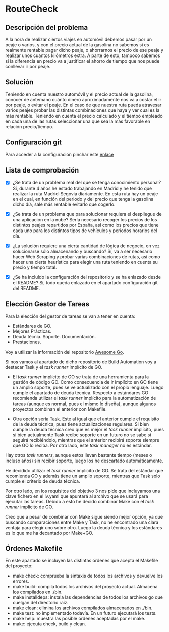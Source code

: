 # RouteCheck

## Descripción del problema
A la hora de realizar ciertos viajes en automóvil debemos pasar por un peaje o varios, y con el precio actual de la gasolina no sabemos si es realmente rentable pagar dicho peaje, o ahorrarnos el precio de ese peaje y realizar unos cuantos kilómetros extra. A parte de esto, tampoco sabemos si la diferencia en precio va a justificar el ahorro de tiempo que nos puede conllevar ir por peaje.

## Solución
Teniendo en cuenta nuestro automóvil y el precio actual de la gasolina, conocer de antemano cuánto dinero aproximadamente nos va a costar el ir por peaje, o evitar el peaje. En el caso de que nuestra ruta pueda atravesar varios peajes probar las distintas combinaciones que haya y ver cual es la más rentable. Teniendo en cuenta el precio calculado y el tiempo empleado en cada una de las rutas seleccionar una que sea la más favorable en relación precio/tiempo.

## Configuración git
Para acceder a la configuración pinchar este [enlace](docs/config.md)


## Lista de comprobación
* [x] ¿Se trata de un problema real del que se tenga conocimiento personal?
Sí, durante 4 años he estado trabajando en Madrid y he tenido que realizar la ruta Madrid-Segovia diariamente. En esta ruta hay un peaje en el cual, en función del periodo y del precio que tenga la gasolina dicho día, sale más rentable evitarlo que cogerlo.

* [x] ¿Se trata de un problema que para solucionar requiera el despliegue de una aplicación en la nube?
Sería necesario recoger los precios de los distintos peajes repartidos por España, así como los precios que tiene cada uno para los distintos tipos de vehículos y periodos horarios del día.

* [x] ¿La solución requiere una cierta cantidad de lógica de negocio, en vez
solucionarse sólo almacenando y buscando?
Sí, va a ser necesario hacer Web Scraping y probar varias combinaciones de rutas, así como hacer una cierta heurística para elegir una ruta teniendo en cuenta su precio y tiempo total.

* [x] ¿Se ha incluído la configuración del repositorio y se ha enlazado desde el README?
Sí, todo queda enlazado en el apartado configuración git del README.

## Elección Gestor de Tareas
Para la elección del gestor de tareas se van a tener en cuenta:
+ Estándares de GO.
+ Mejores Prácticas.
+ Deuda técnia. Soporte. Documentación.
+ Prestaciones.

Voy a utilizar la información del repositorio [Awesome Go](https://github.com/avelino/awesome-go).

Si nos vamos al apartado de dicho repositorio de Build Automation voy a destacar Task y el *task runner* implícito de GO.

+ El *task runner* implícito de GO se trata de una herramienta para la gestión de código GO. Como consecuencia de ir implícito en GO tiene un amplio soporte, pues se ve actualizado con el propio lenguaje. Luego cumple el apartado de deuda técnica. Respecto a estándares GO recomienda utilizar el *task runner* implícito para la automatización de tareas (aunque es normal, pues el mismo lo diseña), aunque algunos proyectos combinan el anterior con Makefile.

+ Otra opción sería [Task](https://github.com/go-task/task). Este al igual que el anterior cumple el requisito de la deuda técnica, pues tiene actualizaciones regulares. Si bien cumple la deuda técnica creo que es mejor el *task runner* implícito, pues si bien actualmente Task recibe soporte en un futuro no se sabe si seguirá recibiéndolo, mientras que el anterior recibirá soporte siempre que GO lo reciba. Por otro lado, este *task manager* no es estándar.

Hay otros *task runners*, aunque estos llevan bastante tiempo (meses o incluso años) sin recibir soporte, luego los he descartado automáticamente.

He decidido utilizar el *task runner* implícito de GO. Se trata del estándar que recomienda GO y además tiene un amplio soporte, mientras que Task solo cumple el criterio de deuda técnica.

Por otro lado, en los requisitos del objetivo 3 nos pide que incluyamos una clave fichero en el iv.yaml que apuntará al archivo que se usará para ejecutar las tareas. Debido a esto he decido combinar Make con el *task runner* implícito de GO.

Creo que a pesar de combinar con Make sigue siendo mejor opción, ya que buscando comparaciones entre Make y Task, no he encontrado una clara ventaja para elegir uno sobre otro. Luego la deuda técnica y los estándares es lo que me ha decantado por Make+GO.

## Órdenes Makefile
En este apartado se incluyen las distintas órdenes que acepta el Makefile del proyecto:
+ make check: comprueba la sintaxis de todos los archivos y devuelve los errores.
+ make build: compila todos los archivos del proyecto actual. Almacena los compilados en ./bin.
+ make installdeps: instala las dependencias de todos los archivos go que cuelgan del directorio raíz.
+ make clean: elimina los archivos compilados almacenados en ./bin.
+ make test: no implementado todavía. En un futuro ejecutará los tests.
+ make help: muestra las posible órdenes aceptadas por el make.
+ make: ejecuta check, build y clean.

